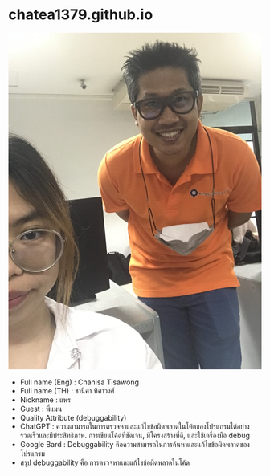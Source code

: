 # chatea1379.github.io
![alt text](IMG_8371.jpg)
- Full name (Eng) : Chanisa Tisawong
- Full name (TH) : ชานิศา ทิศาวงศ์
- Nickname : แพร
- Guest : พี่แมน
- Quality Attribute (debuggability)
 - ChatGPT : ความสามารถในการตรวจหาและแก้ไขข้อผิดพลาดในโค้ดของโปรแกรมได้อย่างรวดเร็วและมีประสิทธิภาพ. การเขียนโค้ดที่ชัดเจน, มีโครงสร้างที่ดี, และใช้เครื่องมือ debug
 - Google Bard : Debuggability คือความสามารถในการค้นหาและแก้ไขข้อผิดพลาดของโปรแกรม
 - สรุป debuggability คือ การตรวจหาและแก้ไขข้อผิดพลาดในโค้ด


